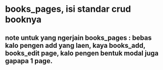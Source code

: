 # books_pages, isi standar crud booknya

## note untuk yang ngerjain books_pages : bebas kalo pengen add yang laen, kaya books_add, books_edit page, kalo pengen bentuk modal juga gapapa 1 page.
